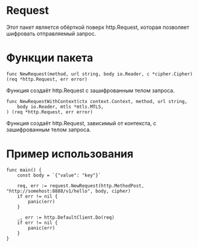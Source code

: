 # Request

Этот пакет является обёрткой поверх http.Request, которая позволяет шифровать отправляемый запрос.

# Функции пакета

```golang
func NewRequest(method, url string, body io.Reader, c *cipher.Cipher) (req *http.Request, err error)
```

Функция создаёт http.Request с зашифрованным телом запроса.

```golang
func NewRequestWithContext(ctx context.Context, method, url string,
    body io.Reader, mtls *mtls.MTLS,
) (req *http.Request, err error)
```

Функция создаёт http.Request, зависимый от контекста, с зашифрованным телом запроса.

# Пример использования

```golang
func main() {
    const body = `{"value": "key"}`

    req, err := request.NewRequest(http.MethodPost, "http://somehost:8888/v1/hello", body, cipher)
    if err != nil {
        panic(err)	
    }

    _, err := http.DefaultClient.Do(req)
    if err != nil {
        panic(err)
    }
}
```